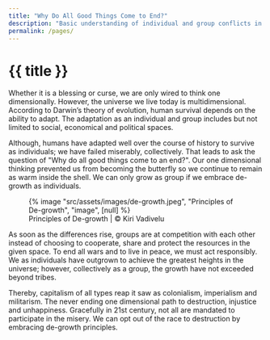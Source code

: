 ```yaml
---
title: "Why Do All Good Things Come to End?"
description: "Basic understanding of individual and group conflicts in the universe"
permalink: /pages/
---
```


# {{ title }}

Whether it is a blessing or curse, we are only wired to think one dimensionally. However, the universe we live today is multidimensional. According to Darwin’s theory of evolution, human survival depends on the ability to adapt. The adaptation as an individual and group includes but not limited to social, economical and political spaces.

Although, humans have adapted well over the course of history to survive as individuals; we have failed miserably, collectively. That leads to ask the question of "Why do all good things come to an end?". Our one dimensional thinking prevented us from becoming the butterfly so we continue to remain as warm inside the shell. We can only grow as group if we embrace de-growth as individuals.

<figure>
{% image "src/assets/images/de-growth.jpeg", "Principles of De-growth",
  "image", [null] %}
<figcaption>Principles of De-growth | © Kiri Vadivelu</figcaption>
</figure>

As soon as the differences rise, groups are at competition with each other instead of choosing to cooperate, share and protect the resources in the given space. To end all wars and to live in peace, we must act responsibly. We as individuals have outgrown to achieve the greatest heights in the universe; however, collectively as a group, the growth have not exceeded beyond tribes.

Thereby, capitalism of all types reap it saw as colonialism, imperialism and militarism. The never ending one dimensional path to destruction, injustice and unhappiness. Gracefully in 21st century, not all are mandated to participate in the misery. We can opt out of the race to destruction by embracing de-growth principles.
